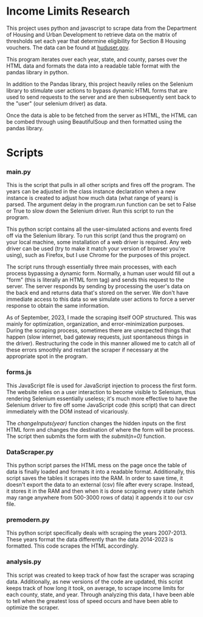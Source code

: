 # Income Limits Research

This project uses python and javascript to scrape data from the Department of Housing and Urban Development to retrieve data on the matrix of thresholds set each year that determine eligibility for Section 8 Housing vouchers. The data can be found at [huduser.gov](https://www.huduser.gov/portal/datasets/il.html).

This program iterates over each year, state, and county, parses over the HTML data and formats the data into a readable table format with the pandas library in python.

In addition to the Pandas library, this project heavily relies on the Selenium library to stimulate user actions to bypass dynamic HTML forms that are used to send requests to the server and are then subsequently sent back to the "user" (our selenium driver) as data.

Once the data is able to be fetched from the server as HTML, the HTML can be combed through using BeautifulSoup and then formatted using the pandas library.

# Scripts

### main.py

This is the script that pulls in all other scripts and fires off the program. The years can be adjusted in the class instance declaration when a new instance is created to adjust how much data (what range of years) is parsed. The argument delay in the program.run function can be set to False or True to slow down the Selenium driver. Run this script to run the program.

This python script contains all the user-simulated actions and events fired off via the Selenium library. To run this script (and thus the program) on your local machine, some installation of a web driver is required. Any web driver can be used (try to make it match your version of browser you're using), such as Firefox, but I use Chrome for the purposes of this project.

The script runs through essentially three main processes, with each process bypassing a dynamic form. Normally, a human user would fill out a "form" (this is literally an HTML form tag) and sends this request to the server. The server responds by sending by processing the user's data on the back end and returns data that's stored on the server. We don't have immediate access to this data so we simulate user actions to force a server response to obtain the same information.

As of September, 2023, I made the scraping itself OOP structured. This was mainly for optimization, organization, and error-minimization purposes. During the scraping process, sometimes there are unexpected things that happen (slow internet, bad gateway requests, just spontaneous things in the driver). Restructuring the code in this manner allowed me to catch all of these errors smoothly and restart the scraper if necessary at the appropriate spot in the program.

### forms.js

This JavaScript file is used for JavaScript injection to process the first form. The website relies on a user interaction to become visible to Selenium, thus rendering Selenium essentially useless; it's much more effective to have the Selenium driver to fire off some JavaScript code (this script) that can direct immediately with the DOM instead of vicariously.

The *changeInputs(year)* function changes the hidden inputs on the first HTML form and changes the destination of where the form will be process. The script then submits the form with the *submit(n=0)* function.

### DataScraper.py

This python script parses the HTML mess on the page once the table of data is finally loaded and formats it into a readable format. Additionally, this script saves the tables it scrapes into the RAM. In order to save time, it doesn't export the data to an external (csv) file after every scrape. Instead, it stores it in the RAM and then when it is done scraping every state (which may range anywhere from 500-3000 rows of data) it appends it to our csv file.

### premodern.py

This python script specifically deals with scraping the years 2007-2013. These years format the data differently than the data 2014-2023 is formatted. This code scrapes the HTML accordingly.

### analysis.py

This script was created to keep track of how fast the scraper was scraping data. Additionally, as new versions of the code are updated, this script keeps track of how long it took, on average, to scrape income limits for each county, state, and year. Through analyzing this data, I have been able to tell when the greatest loss of speed occurs and have been able to optimize the scraper.
